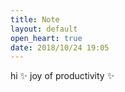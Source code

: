 ```yaml
---
title: Note
layout: default
open_heart: true
date: 2018/10/24 19:05
---
```


hi ✨ joy of productivity ✨
